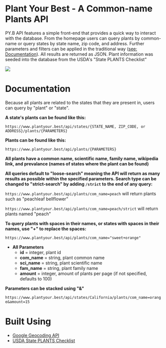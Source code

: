 # Plant Your Best - A Common-name Plants API

PY.B API features a simple front-end that provides a quick way to interact with the database. From the homepage users can query plants by common-name or query states by state name, zip code, and address. Further parameters and filters can be applied in the traditional way ([see: Documentation](#Documentation)). All results are returned as JSON. Plant information was seeded into the database from the USDA's "State PLANTS Checklist"

![](images/pybfinal.gif)

# Documentation

Because all plants are related to the states that they are present in, users can query by "plant" or "state". 

**A state's plants can be found like this:**

`https://www.plantyour.best/api/states/{STATE_NAME, ZIP_CODE, or ADDRESS}/plants/{PARAMETERS}`

**Plants can be found like this:**

`https://www.plantyour.best/api/plants/{PARAMETERS}`

**All plants have a common name, scientific name, family name, wikipedia link, and prevalance (names of states where the plant can be found)**

**All queries default to "loose-search" meaning the API will return as many results as possible within the specified parameters. Search type can be changed to "strict-search" by adding `/strict` to the end of any query:**

`https://www.plantyour.best/api/plants/com_name=peach` will return plants such as "peachleaf bellflower"

`https://www.plantyour.best/api/plants/com_name=peach/strict` will return plants named "peach"

**To query plants with spaces in their names, or states with spaces in their names, use "+" to replace the spaces:**

`https://www.plantyour.best/api/plants/com_name="sweet+orange"`

- **All Parameters**
   * **id** = integer, plant id
   * **com_name** = string, plant common name
   * **sci_name** = string, plant scientific name
   * **fam_name** = string, plant family name
   * **amount** = integer, amount of plants per page (if not specified, defaults to 100)

**Parameters can be stacked using "&"**

`https://www.plantyour.best/api/states/California/plants/com_name=orange&amount=15`

# Built Using

* [Google Geocoding API](https://developers.google.com/maps/documentation/geocoding/start)
* [USDA State PLANTS Checklist](https://plants.usda.gov/dl_state.html)
   
  